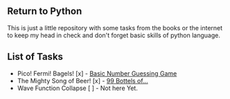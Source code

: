 ## Return to Python ##

This is just a little repository with some tasks from the books or the internet to keep my head in check and don't forget basic skills of python language.

## List of Tasks ##

- Pico! Fermi! Bagels! [x] - [Basic Number Guessing Game](bagels.py)
- The Mighty Song of Beer! [x] - [99 Bottels of...](beersong.py)
- Wave Function Collapse [ ] - Not here Yet.